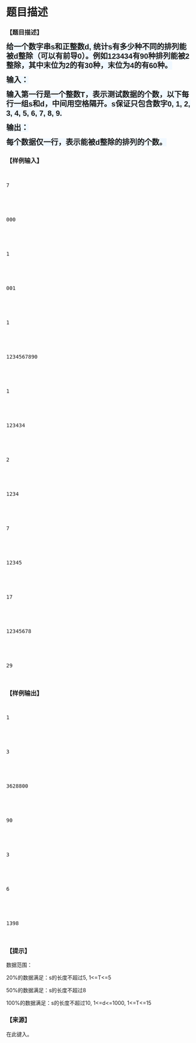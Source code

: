 # 题目描述


<h3>
【题目描述】
</h3>
<p>
<span style="font-family:sans-serif;font-size:20px;font-weight:bold;line-height:25px;background-color:#F0F8FF;">给一个数字串s和正整数d, 统计s有多少种不同的排列能被d整除（可以有前导0）。例如123434有90种排列能被2整除，其中末位为2的有30种，末位为4的有60种。</span> 
</p>
<p>
<span style="font-family:sans-serif;"><span style="font-size:20px;line-height:25px;background-color:#F0F8FF;"><b>输入：</b></span></span> 
</p>
<p>
<span style="font-family:sans-serif;"><span style="font-size:20px;line-height:25px;background-color:#F0F8FF;"><b>输入第一行是一个整数T，表示测试数据的个数，以下每行一组s和d，中间用空格隔开。s保证只包含数字0, 1, 2, 3, 4, 5, 6, 7, 8, 9.</b></span></span> 
</p>
<p>
<span style="font-family:sans-serif;"><span style="font-size:20px;line-height:25px;background-color:#F0F8FF;"><b>输出：</b></span></span> 
</p>
<p>
<span style="font-family:sans-serif;"><span style="font-size:20px;line-height:25px;background-color:#F0F8FF;"><b>每个数据仅一行，表示能被d整除的排列的个数。<br/>
</b></span></span> 
</p>
<h3>
【样例输入】
</h3>
<pre><p>
7
</p>

<p>
000
</p>

<p>
1
</p>

<p>
001
</p>

<p>
1
</p>

<p>
1234567890
</p>

<p>
1
</p>

<p>
123434
</p>

<p>
2
</p>

<p>
1234
</p>

<p>
7
</p>

<p>
12345
</p>

<p>
17
</p>

<p>
12345678
</p>

<p>
29
</p>
</pre>
<h3>
【样例输出】
</h3>
<pre><p>
1
</p>

<p>
3
</p>

<p>
3628800
</p>

<p>
90
</p>

<p>
3
</p>

<p>
6
</p>

<p>
1398
</p>
</pre>
<h3>
【提示】
</h3>
<p>
</p><p>
数据范围：
</p>
<p>
20%的数据满足：s的长度不超过5, 1&lt;=T&lt;=5
</p>
<p>
50%的数据满足：s的长度不超过8
</p>
<p>
100%的数据满足：s的长度不超过10, 1&lt;=d&lt;=1000, 1&lt;=T&lt;=15
</p>
<p></p>
<h3>
【来源】
</h3>
<p>
在此键入。
</p>
